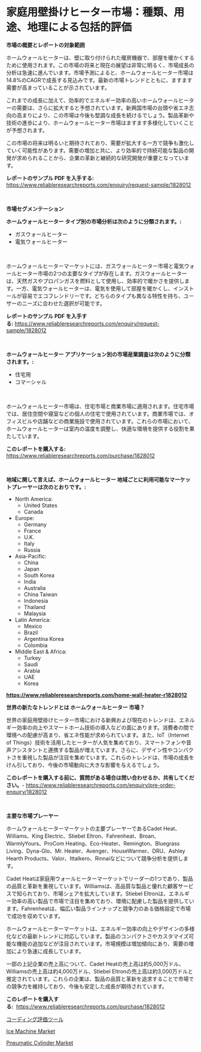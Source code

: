 <p><h1>家庭用壁掛けヒーター市場：種類、用途、地理による包括的評価</h1></p><p><strong>市場の概要とレポートの対象範囲</strong></p>
<p><p>ホームウォールヒーターは、壁に取り付けられた暖房機器で、部屋を暖かくするために使用されます。この市場の将来と現在の展望は非常に明るく、市場成長の分析は急速に進んでいます。市場予測によると、ホームウォールヒーター市場は14.8%のCAGRで成長する見込みです。最新の市場トレンドとともに、ますます需要が高まっていることが示されています。</p><p>これまでの成長に加えて、効率的でエネルギー効率の高いホームウォールヒーターの需要は、さらに拡大すると予想されています。新興国市場の台頭や省エネ志向の高まりにより、この市場は今後も堅調な成長を続けるでしょう。製品革新や技術の進歩により、ホームウォールヒーター市場はますます多様化していくことが予想されます。</p><p>この市場の将来は明るいと期待されており、需要が拡大する一方で競争も激化していく可能性があります。需要の増加と共に、より効率的で持続可能な製品の開発が求められることから、企業の革新と継続的な研究開発が重要となっています。</p></p>
<p><strong>レポートのサンプル PDF を入手する:</strong> <a href="https://www.reliableresearchreports.com/enquiry/request-sample/1828012">https://www.reliableresearchreports.com/enquiry/request-sample/1828012</a></p>
<p>&nbsp;</p>
<p><strong>市場セグメンテーション</strong></p>
<p><strong>ホームウォールヒーター タイプ別の市場分析は次のように分類されます。:</strong></p>
<p><ul><li>ガスウォールヒーター</li><li>電気ウォールヒーター</li></ul></p>
<p>&nbsp;</p>
<p><p>ホームウォールヒーターマーケットには、ガスウォールヒーター市場と電気ウォールヒーター市場の2つの主要なタイプが存在します。ガスウォールヒーターは、天然ガスやプロパンガスを燃料として使用し、効率的で暖かさを提供します。一方、電気ウォールヒーターは、電気を使用して部屋を暖かくし、インストールが容易でエコフレンドリーです。どちらのタイプも異なる特性を持ち、ユーザーのニーズに合わせた選択が可能です。</p></p>
<p><strong>レポートのサンプル PDF を入手する:</strong>&nbsp;<a href="https://www.reliableresearchreports.com/enquiry/request-sample/1828012">https://www.reliableresearchreports.com/enquiry/request-sample/1828012</a></p>
<p>&nbsp;</p>
<p><strong> ホームウォールヒーター アプリケーション別の市場産業調査は次のように分類されます。:</strong></p>
<p><ul><li>住宅用</li><li>コマーシャル</li></ul></p>
<p>&nbsp;</p>
<p><p>ホームウォールヒーター市場は、住宅市場と商業市場に適用されます。住宅市場では、居住空間や寝室などの個人の住宅で使用されています。商業市場では、オフィスビルや店舗などの商業施設で使用されています。これらの市場において、ホームウォールヒーターは室内の温度を調整し、快適な環境を提供する役割を果たしています。</p></p>
<p><strong>このレポートを購入する:</strong>&nbsp; <a href="https://www.reliableresearchreports.com/purchase/1828012">https://www.reliableresearchreports.com/purchase/1828012</a></p>
<p>&nbsp;</p>
<p><strong>地域に関して言えば、ホームウォールヒーター 地域ごとに利用可能なマーケットプレーヤーは次のとおりです。:</strong></p>
<p><ul>
    <li>
        North America:
        <ul>
            <li>United States</li>
            <li>Canada</li>
        </ul>
    </li>
    <li>
        Europe:
        <ul>
            <li>Germany</li>
            <li>France</li>
            <li>U.K.</li>
            <li>Italy</li>
            <li>Russia</li>
        </ul>
    </li>
    <li>
        Asia-Pacific:
        <ul>
            <li>China</li>
            <li>Japan</li>
            <li>South Korea</li>
            <li>India</li>
            <li>Australia</li>
            <li>China Taiwan</li>
            <li>Indonesia</li>
            <li>Thailand</li>
            <li>Malaysia</li>
        </ul>
    </li>
    <li>
        Latin America:
        <ul>
            <li>Mexico</li>
            <li>Brazil</li>
            <li>Argentina Korea</li>
            <li>Colombia</li>
        </ul>
    </li>
    <li>
        Middle East & Africa:
        <ul>
            <li>Turkey</li>
            <li>Saudi</li>
            <li>Arabia</li>
            <li>UAE</li>
            <li>Korea</li>
        </ul>
    </li>
    </ul></p>
<p><strong><a href="https://www.reliableresearchreports.com/home-wall-heater-r1828012">https://www.reliableresearchreports.com/home-wall-heater-r1828012</a></strong>&nbsp;</p>
<p><strong>世界の新たなトレンドとは ホームウォールヒーター 市場？</strong></p>
<p><p>世界の家庭用壁掛けヒーター市場における新興および現在のトレンドは、エネルギー効率の向上やスマートホーム技術の導入などの面にあります。消費者の間で環境への配慮が高まり、省エネ性能が求められています。また、IoT（Internet of Things）技術を活用したヒーターが人気を集めており、スマートフォンや音声アシスタントと連携する製品が増えています。さらに、デザイン性やコンパクトさを重視した製品が注目を集めています。これらのトレンドは、市場の成長をけん引しており、今後の市場動向に大きな影響を与えるでしょう。</p></p>
<p><strong>このレポートを購入する前に、質問がある場合は問い合わせるか、共有してください。</strong>- <a href="https://www.reliableresearchreports.com/enquiry/pre-order-enquiry/1828012">https://www.reliableresearchreports.com/enquiry/pre-order-enquiry/1828012</a></p>
<p>&nbsp;</p>
<p><strong>主要な市場プレーヤー</strong></p>
<p><p>ホームウォールヒーターマーケットの主要プレーヤーであるCadet Heat、Williams、King Electric、Stiebel Eltron、Fahrenheat、Broan、WarmlyYours、ProCom Heating、Eco-Heater、Remington、Bluegrass Living、Dyna-Glo、Mr. Heater、Avenger、HouseWarmer、DRU、Ashley Hearth Products、Valor、Ittalkero、Rinnaiなどについて競争分析を提供します。 </p><p>Cadet Heatは家庭用ウォールヒーターマーケットでリーダーの1つであり、製品の品質と革新を重視しています。Williamsは、高品質な製品と優れた顧客サービスで知られており、市場シェアを拡大しています。Stiebel Eltronは、エネルギー効率の高い製品で市場で注目を集めており、環境に配慮した製品を提供しています。Fahrenheatは、幅広い製品ラインナップと競争力のある価格設定で市場で成功を収めています。</p><p>ホームウォールヒーターマーケットは、エネルギー効率の向上やデザインの多様化などの最新トレンドに対応しています。製品のコンパクトさやカスタマイズ可能な機能の追加などが注目されています。市場規模は増加傾向にあり、需要の増加により急速に成長しています。</p><p>一部の上記企業の売上高について、Cadet Heatの売上高は約5,000万ドル、Williamsの売上高は約4,000万ドル、Stiebel Eltronの売上高は約3,000万ドルと推定されています。これらの企業は、製品の品質と革新を追求することで市場での競争力を維持しており、今後も安定した成長が期待されています。</p></p>
<p><strong>このレポートを購入する:</strong>&nbsp;&nbsp;<a href="https://www.reliableresearchreports.com/purchase/1828012">https://www.reliableresearchreports.com/purchase/1828012</a></p>
<p><p><a href="https://github.com/one-cool-chick/Market-Research-Report-List-1/blob/main/355595932379.md">コーディング評価ツール</a></p><p><a href="https://github.com/changoleonlaverguenzanoexiste/Market-Research-Report-List-3/blob/main/ice-machine-market.md">Ice Machine Market</a></p><p><a href="https://github.com/dimitrishawkinswaynenp91rgz/Market-Research-Report-List-2/blob/main/pneumatic-cylinder-market.md">Pneumatic Cylinder Market</a></p></p>